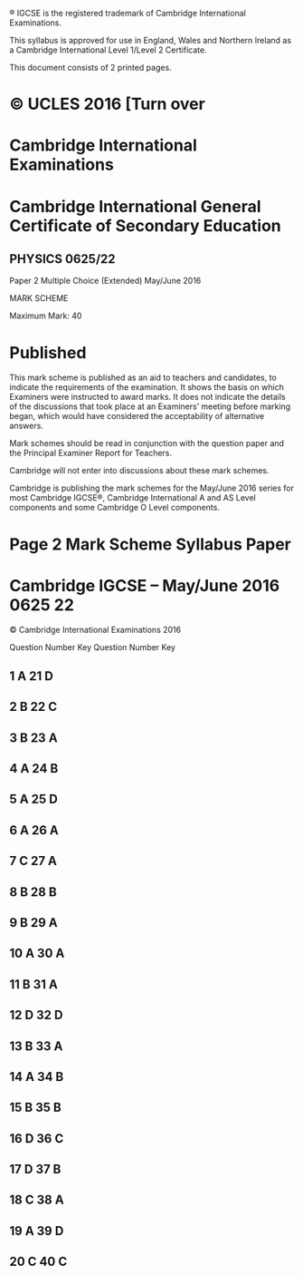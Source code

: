 ® IGCSE is the registered trademark of Cambridge International Examinations. 

 This syllabus is approved for use in England, Wales and Northern Ireland as a Cambridge International Level 1/Level 2 Certificate. 

 This document consists of 2 printed pages. 

# © UCLES 2016 [Turn over 

# Cambridge International Examinations 

# Cambridge International General Certificate of Secondary Education 

## PHYSICS 0625/22 

Paper 2 Multiple Choice (Extended) May/June 2016 

MARK SCHEME 

Maximum Mark: 40 

# Published 

This mark scheme is published as an aid to teachers and candidates, to indicate the requirements of the examination. It shows the basis on which Examiners were instructed to award marks. It does not indicate the details of the discussions that took place at an Examiners’ meeting before marking began, which would have considered the acceptability of alternative answers. 

Mark schemes should be read in conjunction with the question paper and the Principal Examiner Report for Teachers. 

Cambridge will not enter into discussions about these mark schemes. 

Cambridge is publishing the mark schemes for the May/June 2016 series for most Cambridge IGCSE®, Cambridge International A and AS Level components and some Cambridge O Level components. 


# Page 2 Mark Scheme Syllabus Paper 

# Cambridge IGCSE – May/June 2016 0625 22 

 © Cambridge International Examinations 2016 

 Question Number Key Question Number Key 

## 1 A 21 D 

## 2 B 22 C 

## 3 B 23 A 

## 4 A 24 B 

## 5 A 25 D 

## 6 A 26 A 

## 7 C 27 A 

## 8 B 28 B 

## 9 B 29 A 

## 10 A 30 A 

## 11 B 31 A 

## 12 D 32 D 

## 13 B 33 A 

## 14 A 34 B 

## 15 B 35 B 

## 16 D 36 C 

## 17 D 37 B 

## 18 C 38 A 

## 19 A 39 D 

## 20 C 40 C 


